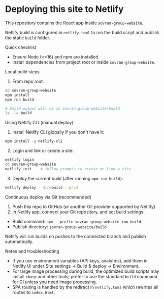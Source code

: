 # Deploying this site to Netlify

This repository contains the React app inside `sovran-group-website`.

Netlify build is configured in `netlify.toml` to run the build script and publish the static `build` folder.

Quick checklist

- Ensure Node (>=16) and npm are installed.
- Install dependencies from project root or inside `sovran-group-website`.

Local build steps

1. From repo root:

```bash
cd sovran-group-website
npm install
npm run build

# Build output will be in sovran-group-website/build
ls -la build
```

Using Netlify CLI (manual deploy)

1. Install Netlify CLI globally if you don't have it:

```bash
npm install -g netlify-cli
```

2. Login and link or create a site:

```bash
netlify login
cd sovran-group-website
netlify init    # follow prompts to create or link a site
```

3. Deploy the current build (after running `npm run build`):

```bash
netlify deploy --dir=build --prod
```

Continuous deploy via Git (recommended)

1. Push this repo to GitHub (or another Git provider supported by Netlify).
2. In Netlify app, connect your Git repository, and set build settings:

- Build command: `npm --prefix sovran-group-website run build`
- Publish directory: `sovran-group-website/build`

Netlify will run builds on pushes to the connected branch and publish automatically.

Notes and troubleshooting

- If you use environment variables (API keys, analytics), add them in Netlify UI under Site settings → Build & deploy → Environment.
- For large image processing during build, the optimized build scripts may install `sharp` and other tools; prefer to use the standard `build` command for CI unless you need image processing.
- SPA routing is handled by the redirect in `netlify.toml` which rewrites all routes to `index.html`.
